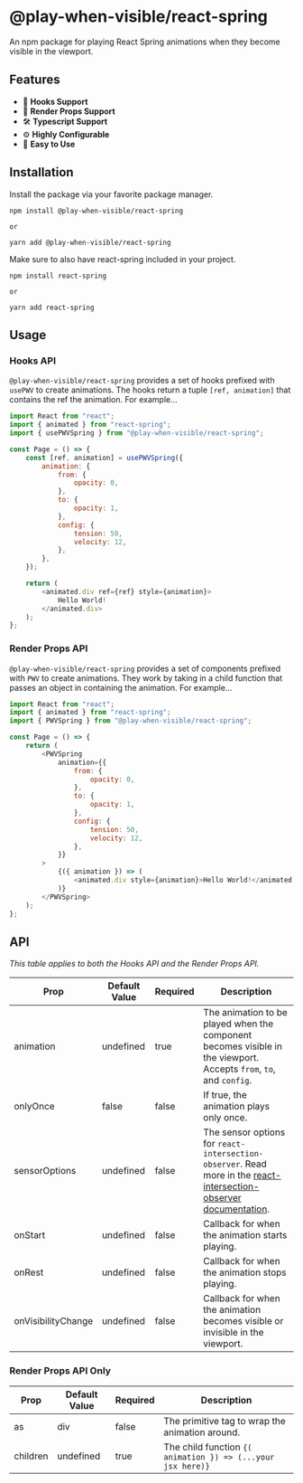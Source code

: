 # @play-when-visible/react-spring

An npm package for playing React Spring animations when they become visible in the viewport.

## Features

-   🎣 **Hooks Support**
-   🎥 **Render Props Support**
-   🛠 **Typescript Support**
-   ⚙ **Highly Configurable**
-   🙂 **Easy to Use**

## Installation

Install the package via your favorite package manager.

```
npm install @play-when-visible/react-spring

or

yarn add @play-when-visible/react-spring
```

Make sure to also have react-spring included in your project.

```
npm install react-spring

or

yarn add react-spring
```

## Usage

### Hooks API

`@play-when-visible/react-spring` provides a set of hooks prefixed with `usePWV` to create animations. The hooks return a tuple `[ref, animation]` that contains the ref the animation. For example...

```js
import React from "react";
import { animated } from "react-spring";
import { usePWVSpring } from "@play-when-visible/react-spring";

const Page = () => {
    const [ref, animation] = usePWVSpring({
        animation: {
            from: {
                opacity: 0,
            },
            to: {
                opacity: 1,
            },
            config: {
                tension: 50,
                velocity: 12,
            },
        },
    });

    return (
        <animated.div ref={ref} style={animation}>
            Hello World!
        </animated.div>
    );
};
```

### Render Props API

`@play-when-visible/react-spring` provides a set of components prefixed with `PWV` to create animations. They work by taking in a child function that passes an object in containing the animation. For example...

```js
import React from "react";
import { animated } from "react-spring";
import { PWVSpring } from "@play-when-visible/react-spring";

const Page = () => {
    return (
        <PWVSpring
            animation={{
                from: {
                    opacity: 0,
                },
                to: {
                    opacity: 1,
                },
                config: {
                    tension: 50,
                    velocity: 12,
                },
            }}
        >
            {({ animation }) => (
                <animated.div style={animation}>Hello World!</animated.div>
            )}
        </PWVSpring>
    );
};
```

## API

_This table applies to both the Hooks API and the Render Props API._

| Prop               | Default Value | Required | Description                                                                                                                                                                        |
| ------------------ | ------------- | -------- | ---------------------------------------------------------------------------------------------------------------------------------------------------------------------------------- |
| animation          | undefined     | true     | The animation to be played when the component becomes visible in the viewport. Accepts `from`, `to`, and `config`.                                                                 |
| onlyOnce           | false         | false    | If true, the animation plays only once.                                                                                                                                            |
| sensorOptions      | undefined     | false    | The sensor options for `react-intersection-observer`. Read more in the [react-intersection-observer documentation](https://github.com/thebuilder/react-intersection-observer#api). |
| onStart            | undefined     | false    | Callback for when the animation starts playing.                                                                                                                                    |
| onRest             | undefined     | false    | Callback for when the animation stops playing.                                                                                                                                     |
| onVisibilityChange | undefined     | false    | Callback for when the animation becomes visible or invisible in the viewport.                                                                                                      |

### Render Props API Only

| Prop     | Default Value | Required | Description                                                 |
| -------- | ------------- | -------- | ----------------------------------------------------------- |
| as       | div           | false    | The primitive tag to wrap the animation around.             |
| children | undefined     | true     | The child function `{( animation }) => (...your jsx here)}` |
